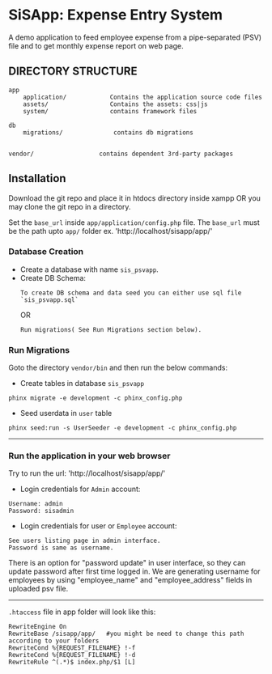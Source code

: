 SiSApp: Expense Entry System
===============================
A demo application to feed employee expense from a pipe-separated (PSV) file and to get monthly expense report on web page.
 
DIRECTORY STRUCTURE
-------------------

```
app
    application/            Contains the application source code files
    assets/                 Contains the assets: css|js
    system/                 contains framework files

db
    migrations/              contains db migrations


vendor/                  contains dependent 3rd-party packages

```

Installation
--------------

Download the git repo and place it in htdocs directory inside xampp
OR you may clone the git repo in a directory.

Set the `base_url` inside `app/application/config.php` file.
The `base_url` must be the path upto `app/` folder ex. 'http://localhost/sisapp/app/'

### Database Creation

* Create a database with name `sis_psvapp`.
* Create DB Schema:
	``` 
	To create DB schema and data seed you can either use sql file `sis_psvapp.sql`
	```
	OR 
	```
	Run migrations( See Run Migrations section below).
	```
### Run Migrations

Goto the directory `vendor/bin` and then run the below commands:
* Create tables in database `sis_psvapp`
``` 
phinx migrate -e development -c phinx_config.php 
```
* Seed userdata in `user` table
``` 
phinx seed:run -s UserSeeder -e development -c phinx_config.php 
```
******************************************

### Run the application in your web browser

Try to run the url: 'http://localhost/sisapp/app/'

* Login credentials for `Admin` account:
```
Username: admin
Password: sisadmin
```
* Login credentials for user or `Employee` account:
```
See users listing page in admin interface.
Password is same as username.
```
There is an option for "password update" in user interface, so they can update password after first time logged in. 
We are generating username for employees by using "employee_name" and "employee_address" fields in uploaded psv file.

*******************************************

``` .htaccess ``` file in app folder will look like this:
```
RewriteEngine On
RewriteBase /sisapp/app/   #you might be need to change this path according to your folders
RewriteCond %{REQUEST_FILENAME} !-f
RewriteCond %{REQUEST_FILENAME} !-d
RewriteRule ^(.*)$ index.php/$1 [L]

```